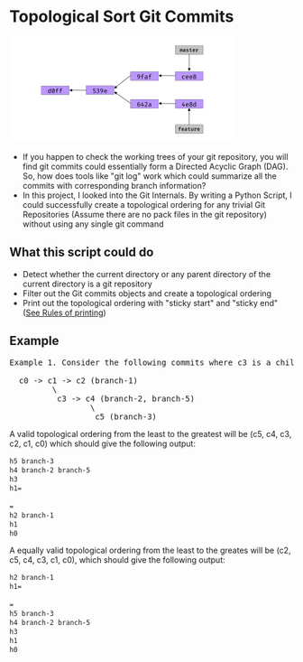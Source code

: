 # Topological Sort Git Commits
<img src="./topo.png" width="400"></img> 
<br/>
-  If you happen to check the working trees of your git repository, you will find git commits could essentially form a Directed Acyclic Graph (DAG). So, how does tools like "git log" work which could summarize all the commits with corresponding branch information?
-  In this project, I looked into the Git Internals. By writing a Python Script, I could successfully create a topological ordering for any trivial Git Repositories (Assume there are no pack files in the git repository) without using any single git command

## What this script could do
- Detect whether the current directory or any parent directory of the current directory is a git repository
- Filter out the Git commits objects and create a topological ordering
- Print out the topological ordering with "sticky start" and "sticky end" ([See Rules of printing](https://web.cs.ucla.edu/classes/fall20/cs97-1/assign/assign6.html))


## Example
<pre>
Example 1. Consider the following commits where c3 is a child of c1, and c5 is a child of c4:

  c0 -> c1 -> c2 (branch-1)
         \
          c3 -> c4 (branch-2, branch-5)
                 \
                  c5 (branch-3)
</pre>
                  
A valid topological ordering from the least to the greatest will be (c5, c4, c3, c2, c1, c0) which should give the following output:

  ```
  h5 branch-3
  h4 branch-2 branch-5
  h3
  h1=

  =
  h2 branch-1
  h1
  h0
  ```
A equally valid topological ordering from the least to the greates will be (c2, c5, c4, c3, c1, c0), which should give the following output:

  ```
  h2 branch-1
  h1=

  =
  h5 branch-3
  h4 branch-2 branch-5
  h3
  h1
  h0
  ```
  
